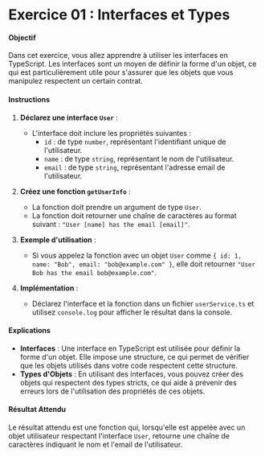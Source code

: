 # Exercice 01 : Interfaces et Types

#### Objectif

Dans cet exercice, vous allez apprendre à utiliser les interfaces en TypeScript. Les interfaces sont un moyen de définir la forme d'un objet, ce qui est particulièrement utile pour s'assurer que les objets que vous manipulez respectent un certain contrat.

#### Instructions

1. **Déclarez une interface `User`** :
   - L'interface doit inclure les propriétés suivantes :
     - `id` : de type `number`, représentant l'identifiant unique de l'utilisateur.
     - `name` : de type `string`, représentant le nom de l'utilisateur.
     - `email` : de type `string`, représentant l'adresse email de l'utilisateur.

2. **Créez une fonction `getUserInfo`** :
   - La fonction doit prendre un argument de type `User`.
   - La fonction doit retourner une chaîne de caractères au format suivant : `"User [name] has the email [email]"`.

3. **Exemple d'utilisation** :
   - Si vous appelez la fonction avec un objet `User` comme `{ id: 1, name: "Bob", email: "bob@example.com" }`, elle doit retourner `"User Bob has the email bob@example.com"`.

4. **Implémentation** :
   - Déclarez l'interface et la fonction dans un fichier `userService.ts` et utilisez `console.log` pour afficher le résultat dans la console.

#### Explications

- **Interfaces** : Une interface en TypeScript est utilisée pour définir la forme d'un objet. Elle impose une structure, ce qui permet de vérifier que les objets utilisés dans votre code respectent cette structure.
- **Types d'Objets** : En utilisant des interfaces, vous pouvez créer des objets qui respectent des types stricts, ce qui aide à prévenir des erreurs lors de l'utilisation des propriétés de ces objets.

#### Résultat Attendu

Le résultat attendu est une fonction qui, lorsqu'elle est appelée avec un objet utilisateur respectant l'interface `User`, retourne une chaîne de caractères indiquant le nom et l'email de l'utilisateur.
